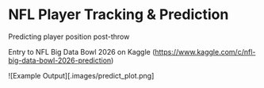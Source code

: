 # NFL Player Tracking & Prediction
Predicting player position post-throw

Entry to NFL Big Data Bowl 2026 on Kaggle (https://www.kaggle.com/c/nfl-big-data-bowl-2026-prediction)

![Example Output][.images/predict_plot.png]

